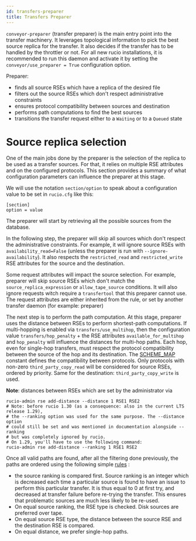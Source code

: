 ```yaml
---
id: transfers-preparer
title: Transfers Preparer
---
```


`conveyor-preparer` (transfer preparer) is the main entry point into the
transfer machinery. It leverages topological information to pick the best source
replica for the transfer. It also decides if the transfer has to be handled by
the throttler or not. For all new rucio installations, it is recommended to run
this daemon and activate it by setting the `conveyor/use_preparer = True`
configuration option.

Preparer:

- finds all source RSEs which have a replica of the desired file
- filters out the source RSEs which don't respect administrative constraints
- ensures protocol compatibility between sources and destination
- performs path computations to find the best sources
- transitions the transfer request either to a `Waiting` or to a `Queued` state

# Source replica selection

One of the main jobs done by the preparer is the selection of the replica
to be used as a transfer sources. For that, it relies on multiple RSE
attributes and on the configured protocols. This section provides a summary
of what configuration parameters can influence the preparer at this stage.

We will use the notation `section/option` to speak about a configuration
value to be set in `rucio.cfg` like this:

```text
[section]
option = value
```

The preparer will start by retrieving all the possible sources from the
database.

In the following step, the preparer will skip all sources which don't
respect the administrative constraints. For example, it will ignore source
RSEs with `availability_read=False` (unless the preparer is run with
`--ignore-availability`). It also respects the `restricted_read` and
`restricted_write` RSE attributes for the source and the destination.

Some request attributes will impact the source selection. For example, preparer
will skip source RSEs which don't match the `source_replica_expression` or
`allow_tape_source` conditions. It will also ignore requests witch require a
`transfertool` that this preparer cannot use. The request attributes are
either inherited from the rule, or set by another transfer daemon
(for example: preparer)

The next step is to perform the path computation. At this stage, preparer
uses the distance between RSEs to perform shortest-path computations. If
multi-hopping is enabled via `transfers/use_multihop`, then the configuration
value `transfers/hop_penalty` + the RSE attributes `available_for_multihop`
and `hop_penalty` will influence the distances for multi-hop paths.
Each hop, even for single-hop transfers, must respect the protocol
compatibility between the source of the hop and its destination. The
[SCHEME_MAP](https://github.com/rucio/rucio/blob/1b8ca368523d13fd11bc0b32c14528f2fcec778b/lib/rucio/common/constants.py#L48)
constant defines the compatibility between protocols. Only protocols with
non-zero `third_party_copy_read` will be considered for source RSEs, ordered
by priority. Same for the destination: `third_party_copy_write` is used.

**Note**: distances between RSEs which are set by the administrator via

```shell
rucio-admin rse add-distance --distance 1 RSE1 RSE2
# Note: before rucio 1.30 (as a consequence: also in the current LTS release 1.29),
# the --ranking option was used for the same purpose. The --distance option
# could still be set and was mentioned in documentation alongside --ranking
# but was completely ignored by rucio.
# On 1.29, you'll have to use the following command:
rucio-admin rse add-distance --ranking 1 RSE1 RSE2
```

Once all valid paths are found, after all the filtering done previously,
the paths are ordered using the following simple
[rules](https://github.com/rucio/rucio/blob/608c9b1dc834f07396cc49dfcbc3daa613b61d56/lib/rucio/core/transfer.py#L905)
:

- the source ranking is compared first. Source ranking is an integer which is
  decreased each time a particular source is found to have an issue to perform
  this particular transfer. It is thus equal to 0 at first try, and decreased
  at transfer failure before re-trying the transfer. This ensures that
  problematic sources are much less likely to be re-used.
- On equal source ranking, the RSE type is checked. Disk sources are preferred
  over tape.
- On equal source RSE type, the distance between the source RSE and the
  destination RSE is compared.
- On equal distance, we prefer single-hop paths.
